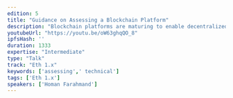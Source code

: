 ```yaml
---
edition: 5
title: "Guidance on Assessing a Blockchain Platform"
description: "Blockchain platforms are maturing to enable decentralized architecture but vary in design depending on deployment environments, such as open digital ecosystems or contained multiparty environments. In this session we provide a summary of Gartner's observations on blockchain platforms adoption, a functional framework for assessing blockchain platforms, and future projections on blockchain platforms technical evolution."
youtubeUrl: "https://youtu.be/oW63ghqQO_8"
ipfsHash: ''
duration: 1333
expertise: "Intermediate"
type: "Talk"
track: "Eth 1.x"
keywords: ['assessing',' technical']
tags: ['Eth 1.x']
speakers: ['Homan Farahmand']
---
```

